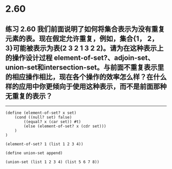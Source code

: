 # 2.60

## 练习 2.60 我们前面说明了如何将集合表示为没有重复元素的表。现在假定允许重复，例如，集合{1， 2， 3}可能被表示为表(2 3 2 1 3 2 2)。请为在这种表示上的操作设计过程 element-of-set?、adjoin-set、union-set和intersection-set。与前面不重复表示里的相应操作相比，现在各个操作的效率怎么样？在什么样的应用中你更倾向于使用这种表示，而不是前面那种无重复的表示？

---

```eval-scheme
(define (element-of-set? x set)
    (cond ((null? set) false)
        ((equal? x (car set)) #t)
        (else (element-of-set? x (cdr set)))
    )
)

(element-of-set? 1 (list 1 2 3 4))
```

```eval-scheme
(define union-set append)

(union-set (list 1 2 3 4) (list 5 6 7 8))
```